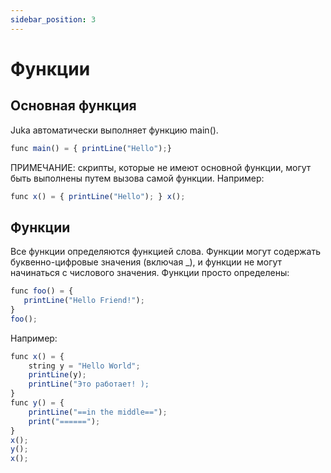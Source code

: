 ```yaml
---
sidebar_position: 3
---
```


# Функции

## Основная функция
Juka автоматически выполняет функцию main().

```jsx
func main() = { printLine("Hello");}
```

ПРИМЕЧАНИЕ: скрипты, которые не имеют основной функции, могут быть выполнены путем вызова самой функции. Например:
```jsx
func x() = { printLine("Hello"); } x();
```

## Функции
Все функции определяются функцией слова. Функции могут содержать буквенно-цифровые значения (включая _), и функции не могут начинаться с числового значения. Функции просто определены:

```jsx
func foo() = {
   printLine("Hello Friend!");
}
foo();
```

Например:

```jsx
func x() = {
    string y = "Hello World";
    printLine(y);
    printLine("Это работает! );
}
func y() = {
    printLine("==in the middle==");
    print("======");
}
x();
y();
x();

```